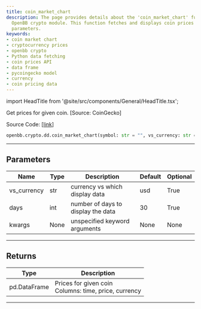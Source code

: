 ```yaml
---
title: coin_market_chart
description: The page provides details about the 'coin_market_chart' function in the
  OpenBB crypto module. This function fetches and displays coin prices based on specified
  parameters.
keywords:
- coin market chart
- cryptocurrency prices
- openbb crypto
- Python data fetching
- coin prices API
- data frame
- pycoingecko model
- currency
- coin pricing data
---
```


import HeadTitle from '@site/src/components/General/HeadTitle.tsx';

<HeadTitle title="crypto.dd.coin_market_chart - Reference | OpenBB SDK Docs" />

Get prices for given coin. [Source: CoinGecko]

Source Code: [[link](https://github.com/OpenBB-finance/OpenBBTerminal/tree/main/openbb_terminal/cryptocurrency/due_diligence/pycoingecko_model.py#L222)]

```python
openbb.crypto.dd.coin_market_chart(symbol: str = "", vs_currency: str = "usd", days: int = 30, kwargs: Any)
```

---

## Parameters

| Name | Type | Description | Default | Optional |
| ---- | ---- | ----------- | ------- | -------- |
| vs_currency | str | currency vs which display data | usd | True |
| days | int | number of days to display the data | 30 | True |
| kwargs | None | unspecified keyword arguments | None | None |


---

## Returns

| Type | Description |
| ---- | ----------- |
| pd.DataFrame | Prices for given coin<br/>Columns: time, price, currency |
---
